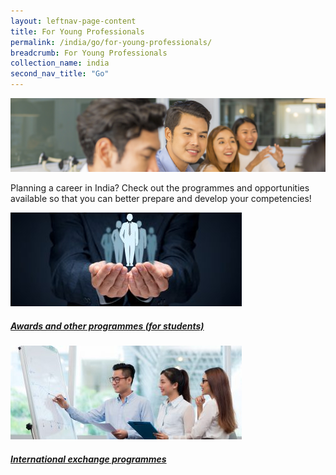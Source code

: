 ```yaml
---
layout: leftnav-page-content
title: For Young Professionals
permalink: /india/go/for-young-professionals/
breadcrumb: For Young Professionals
collection_name: india
second_nav_title: "Go"
---
```


![banner-for-professionals](\images\india-professionals\For-young-professionals-cover-pic.jpg)

Planning a career in India? Check out the programmes and opportunities available so that you can better prepare and develop your competencies!

<div>
	<div class="row is-multiline">
		<div class="col is-one-third-desktop is-one-third-tablet">
			<a href="/india/know/overview-of-india/india-profile/" class="project-link">
				<img src="/images/india-professionals/Awards-and-other-programmes-students-370x150.jpg" alt="Awards and other programmes (for students)" class="project-image">
			<div class="project-card">
				<div class="project-title margin--bottom--xs">
					<h5><b>Awards and other programmes (for students)</b></h5>
				</div>
			</div>
			</a>
		</div>
		<div class="col is-one-third-desktop is-one-third-tablet">
			<a href="/india/know/overview-of-china/regional-newspapers/" class="project-link">
				<img src="/images/india-professionals/Training-programmes-1-370x150.jpg" alt="International exchange programmes" class="project-image">
			<div class="project-card">
				<div class="project-title margin--bottom--xs">
					<h5><b>International exchange programmes</b></h5>
				</div>
			</div>
			</a>
		</div>
	</div>
</div>